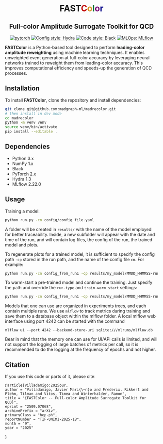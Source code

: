<h1 align="center">
  FAST<span style="color:#C20000">C</span><span style="color:#D69526">o</span><span style="color:#06793F">l</span><span style="color:#790679">o</span><span style="color:#07078A">r</span>
</h1>

<h2 align="center">Full-color Amplitude Surrogate Toolkit for QCD</h2>

<p align="center">
<a href="https://pytorch.org"><img alt="pytorch" src="https://img.shields.io/badge/PyTorch-2.0-DC583A.svg?style=flat&logo=pytorch"></a>
<a href="https://hydra.cc/"><img alt="Config style: Hydra" src="https://img.shields.io/badge/Hydra-1.2-78a9c2"></a>
<a href="https://github.com/psf/black"><img alt="Code style: Black" src="https://img.shields.io/badge/Black-22.3-000000.svg"></a>
<a href="https://mlflow.org"><img alt="MLOps: MLflow" src="https://img.shields.io/badge/MLflow-2.22.0-1388DB.svg"></a>
</p>

**FASTColor** is a Python-based tool designed to perform **leading-color amplitude reweighting** using machine learning techniques. It enables unweighted event generation at full-color accuracy by leveraging neural networks trained to reweight them from leading-color accuracy. This improves computational efficiency and speeds-up the generation of QCD processes.

## Installation
To install **FASTColor**, clone the repository and install dependencies:

```bash
git clone git@github.com:madgraph-ml/madrecolor.git
# then install in dev mode
cd madrecolor
python -m venv venv
source venv/bin/activate
pip install --editable .
```

## Dependencies
- Python 3.x
- NumPy 1.x
- Black
- PyTorch 2.x
- Hydra 1.3
- MLflow 2.22.0

## Usage

Training a model:
```sh
python run.py -cn config/config_file.yaml
```
A folder will be created in `results/` with the name of the model employed for better traceability. Inside, a new subfolder will appear with the date and time of the run, and will contain log files, the config of the run, the trained model and plots.

To regenerate plots for a trained model, it is sufficient to specify the config path `-cp` stored in the run path, and the name of the config file `cn`. For example:
```sh
python run.py -cn config_from_run1 -cp results/my_model/MMDD_HHMMSS-run1
```
To warm-start a pre-trained model and continue the training. Just specify the path and override the `run.type` and `train.warm_start` settings:
```sh
python run.py -cn config_from_run1 -cp results/my_model/MMDD_HHMMSS-run1 run.type=train train.warm_start=true
```
Models that one can use are organized in experiments trees, and each contain multiple runs. We use `mlflow` to track metrics during training and save them to a database object within the mlflow folder. A local mlflow web interface using port 4242 can be started with the command
```
mlflow ui --port 4242 --backend-store-uri sqlite:///mlruns/mlflow.db
```
Bear in mind that the memory one can use for UI/API calls is limited, and will not support the logging of large batches of metrics per call, so it is recommended to do the logging at the frequency of epochs and not higher.

## Citation

If you use this code or parts of it, please cite:

    @article{Villadamigo:2025our,
    author = "Villadamigo, Javier Mari{\~n}o and Frederix, Rikkert and Plehn, Tilman and Vitos, Timea and Winterhalder, Ramon",
    title = "{FASTColor -- Full-color Amplitude Surrogate Toolkit for QCD}",
    eprint = "2509.07068",
    archivePrefix = "arXiv",
    primaryClass = "hep-ph",
    reportNumber = "TIF-UNIMI-2025-18",
    month = "9",
    year = "2025"
}